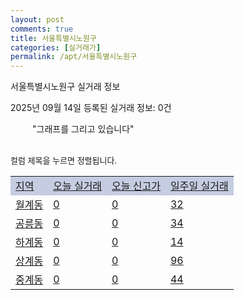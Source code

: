 ```yaml
---
layout: post
comments: true
title: 서울특별시노원구
categories: [실거래가]
permalink: /apt/서울특별시노원구
---
```


서울특별시노원구 실거래 정보

2025년 09월 14일 등록된 실거래 정보: 0건

<!--<script async src="https://pagead2.googlesyndication.com/pagead/js/adsbygoogle.js?client=ca-pub-3485438051770037"
 crossorigin="anonymous"></script>-->

<script type="text/javascript">
  google.charts.load('current', {'packages':['corechart']});
  google.charts.setOnLoadCallback(drawChart);

  function drawChart() {
    var data = google.visualization.arrayToDataTable([['거래일', '매매', '전월세', '전매'], ['21-01', 6, 4, 0], ['21-02', 0, 4, 0], ['21-03', 0, 8, 0], ['21-04', 0, 6, 0], ['21-05', 1, 0, 0], ['21-06', 0, 38, 0], ['21-07', 83, 248, 0], ['21-08', 300, 846, 2], ['21-09', 223, 883, 0], ['21-10', 156, 1047, 0], ['21-11', 86, 973, 0], ['21-12', 60, 1101, 0], ['22-01', 67, 1122, 0], ['22-02', 55, 1384, 0], ['22-03', 147, 1215, 0], ['22-04', 145, 1230, 0], ['22-05', 100, 1294, 0], ['22-06', 75, 1172, 0], ['22-07', 35, 1153, 0], ['22-08', 2, 208, 0], ['23-07', 1, 1, 0], ['23-08', 2, 8, 0], ['23-09', 0, 7, 0], ['23-10', 37, 175, 0], ['23-11', 142, 1169, 0], ['23-12', 159, 1447, 0], ['24-01', 4, 21, 0], ['24-02', 0, 7, 0], ['24-03', 0, 1, 0], ['24-04', 2, 5, 0], ['24-05', 0, 14, 0], ['24-06', 1, 6, 0], ['24-07', 1, 5, 0], ['24-08', 77, 121, 0], ['24-09', 202, 719, 0], ['24-10', 265, 394, 265], ['24-11', 92, 0, 92], ['24-12', 215, 215, 215], ['25-01', 202, 202, 202], ['25-02', 347, 347, 347], ['25-03', 558, 558, 558], ['25-04', 387, 387, 386], ['25-05', 532, 532, 532], ['25-06', 803, 803, 803], ['25-07', 318, 318, 318], ['25-08', 341, 341, 341], ['25-09', 67, 67, 67]]);

    var options = {
      title: '최근 1년간 유형별 거래량 추이',
      legend: { position: 'bottom' }
    };

    setTimeout(function() {
        var chart = new google.visualization.LineChart(document.getElementById('columnchart_material'));
        chart.draw(data, (options));
        document.getElementById('loading').style.display = 'none';
        var dayLabel = (new Date()).getDay();
        if (dayLabel < 2) {
            sorttable.innerSortFunction.apply(document.getElementById('week'), []);
            sorttable.innerSortFunction.apply(document.getElementById('week'), []);        
        }
        else {
            sorttable.innerSortFunction.apply(document.getElementById('today'), []);
            sorttable.innerSortFunction.apply(document.getElementById('today'), []);
        }
    }, 200);

  }
</script>

<div id="loading" style="z-index:20; display: block; margin-left: 35px">"그래프를 그리고 있습니다"</div>
<div id="columnchart_material" style="width: 95%; margin-left: -35px; display: block"></div>
<!--<div style="width: 95%; margin-left: -35px; display: block">
      <script async src="https://pagead2.googlesyndication.com/pagead/js/adsbygoogle.js?client=ca-pub-3485438051770037"
          crossorigin="anonymous"></script>
      <ins class="adsbygoogle"
          style="display:block"
          data-ad-format="fluid"
          data-ad-layout-key="-fb+5w+4e-db+86"
          data-ad-client="ca-pub-3485438051770037"
          data-ad-slot="1827090281"></ins>
      <script>
          (adsbygoogle = window.adsbygoogle || []).push({});
      </script>
</div>-->
<br>

<font size='small' style='font-size: small;'>컬럼 제목을 누르면 정렬됩니다.</font>
<table class="sortable">
  <tr style='background-color: rgba(114, 132, 186,0.4);'>
    <td id="region"><a href="#">지역</a></td>
    <td id="today"><a href="#">오늘 실거래</a></td>
    <td id="today_new"><a href="#">오늘 신고가</a></td>
    <td id="week"><a href="#">일주일 실거래</a></td>
  </tr>

  
  <tr class="item">
    <td><a href="서울특별시노원구월계동">월계동</a></td>
    <td><a href="서울특별시노원구월계동">0</a></td>
    <td><a href="서울특별시노원구월계동">0</a></td>
    <td><a href="서울특별시노원구월계동">32</a></td>
  </tr>
    

  <tr class="item">
    <td><a href="서울특별시노원구공릉동">공릉동</a></td>
    <td><a href="서울특별시노원구공릉동">0</a></td>
    <td><a href="서울특별시노원구공릉동">0</a></td>
    <td><a href="서울특별시노원구공릉동">34</a></td>
  </tr>
    

  <tr class="item">
    <td><a href="서울특별시노원구하계동">하계동</a></td>
    <td><a href="서울특별시노원구하계동">0</a></td>
    <td><a href="서울특별시노원구하계동">0</a></td>
    <td><a href="서울특별시노원구하계동">14</a></td>
  </tr>
    

  <tr class="item">
    <td><a href="서울특별시노원구상계동">상계동</a></td>
    <td><a href="서울특별시노원구상계동">0</a></td>
    <td><a href="서울특별시노원구상계동">0</a></td>
    <td><a href="서울특별시노원구상계동">96</a></td>
  </tr>
    

  <tr class="item">
    <td><a href="서울특별시노원구중계동">중계동</a></td>
    <td><a href="서울특별시노원구중계동">0</a></td>
    <td><a href="서울특별시노원구중계동">0</a></td>
    <td><a href="서울특별시노원구중계동">44</a></td>
  </tr>
    


</table>


    